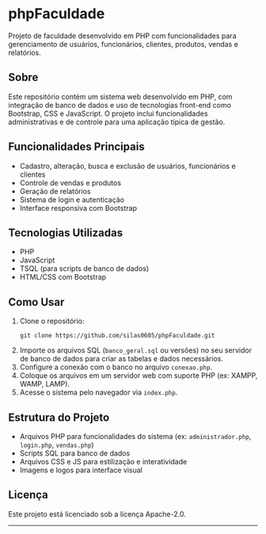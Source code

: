 
# phpFaculdade

Projeto de faculdade desenvolvido em PHP com funcionalidades para gerenciamento de usuários, funcionários, clientes, produtos, vendas e relatórios.

## Sobre

Este repositório contém um sistema web desenvolvido em PHP, com integração de banco de dados e uso de tecnologias front-end como Bootstrap, CSS e JavaScript. O projeto inclui funcionalidades administrativas e de controle para uma aplicação típica de gestão.

## Funcionalidades Principais

- Cadastro, alteração, busca e exclusão de usuários, funcionários e clientes
- Controle de vendas e produtos
- Geração de relatórios
- Sistema de login e autenticação
- Interface responsiva com Bootstrap

## Tecnologias Utilizadas

- PHP
- JavaScript
- TSQL (para scripts de banco de dados)
- HTML/CSS com Bootstrap

## Como Usar

1. Clone o repositório:
   ```
   git clone https://github.com/silas0605/phpFaculdade.git
   ```
2. Importe os arquivos SQL (`banco_geral.sql` ou versões) no seu servidor de banco de dados para criar as tabelas e dados necessários.
3. Configure a conexão com o banco no arquivo `conexao.php`.
4. Coloque os arquivos em um servidor web com suporte PHP (ex: XAMPP, WAMP, LAMP).
5. Acesse o sistema pelo navegador via `index.php`.

## Estrutura do Projeto

- Arquivos PHP para funcionalidades do sistema (ex: `administrador.php`, `login.php`, `vendas.php`)
- Scripts SQL para banco de dados
- Arquivos CSS e JS para estilização e interatividade
- Imagens e logos para interface visual

## Licença

Este projeto está licenciado sob a licença Apache-2.0.

---

